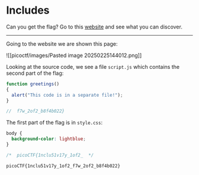 # Includes

Can you get the flag? Go to this [website](http://saturn.picoctf.net:55656/) and see what you can discover.

---

Going to the website we are shown this page:

![[picoctf/images/Pasted image 20250225144012.png]]

Looking at the source code, we see a file `script.js` which contains the second part of the flag:

```js
function greetings()
{
  alert("This code is in a separate file!");
}

//  f7w_2of2_b8f4b022}
```

The first part of the flag is in `style.css`:

```css
body {
  background-color: lightblue;
}

/*  picoCTF{1nclu51v17y_1of2_  */
```

```
picoCTF{1nclu51v17y_1of2_f7w_2of2_b8f4b022}
```